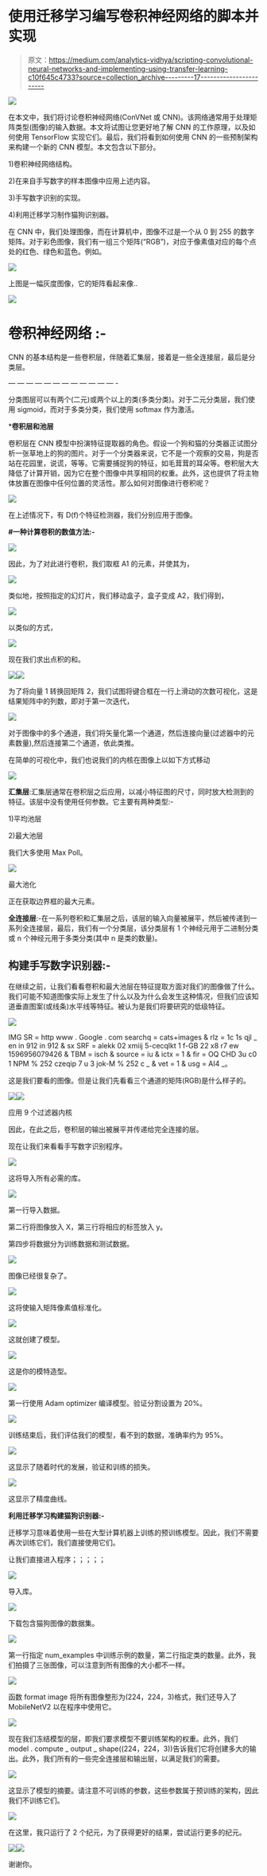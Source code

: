 # 使用迁移学习编写卷积神经网络的脚本并实现

> 原文：<https://medium.com/analytics-vidhya/scripting-convolutional-neural-networks-and-implementing-using-transfer-learning-c10f645c4733?source=collection_archive---------17----------------------->

![](img/99f238fcddef037f80667fab7ee160ce.png)

在本文中，我们将讨论卷积神经网络(ConVNet 或 CNN)。该网络通常用于处理矩阵类型(图像)的输入数据。本文将试图让您更好地了解 CNN 的工作原理，以及如何使用 TensorFlow 实现它们。最后，我们将看到如何使用 CNN 的一些预制架构来构建一个新的 CNN 模型。本文包含以下部分。

1)卷积神经网络结构。

2)在来自手写数字的样本图像中应用上述内容。

3)手写数字识别的实现。

4)利用迁移学习制作猫狗识别器。

在 CNN 中，我们处理图像，而在计算机中，图像不过是一个从 0 到 255 的数字矩阵。对于彩色图像，我们有一组三个矩阵(“RGB”)，对应于像素值对应的每个点处的红色、绿色和蓝色。例如。

![](img/8b0da3a4a799003f91fa131db01408f9.png)

上图是一幅灰度图像，它的矩阵看起来像..

![](img/9e95415a97f95bf4856df6a7894e6fd9.png)

# **卷积神经网络** :-

CNN 的基本结构是一些卷积层，伴随着汇集层，接着是一些全连接层，最后是分类层。

— — — — — — — — — — — — -

分类图层可以有两个(二元)或两个以上的类(多类分类)。对于二元分类层，我们使用 sigmoid，而对于多类分类，我们使用 softmax 作为激活。

***卷积层和池层**

卷积层在 CNN 模型中扮演特征提取器的角色。假设一个狗和猫的分类器正试图分析一张草地上的狗的图片。对于一个分类器来说，它不是一个观察的交易，狗是否站在花园里，说谎，等等。它需要捕捉狗的特征，如毛茸茸的耳朵等。卷积层大大降低了计算开销，因为它在整个图像中共享相同的权重。此外，这也提供了将主物体放置在图像中任何位置的灵活性。那么如何对图像进行卷积呢？

![](img/3c6075f0190a96a2309b3967e3a1d01a.png)

在上述情况下，有 D(f)个特征检测器，我们分别应用于图像。

**#一种计算卷积的数值方法:-**

![](img/badcd52fe160767c06333471a8713dd8.png)

因此，为了对此进行卷积，我们取框 A1 的元素，并使其为，

![](img/c1761d0b8b2eeda066d6b81f48fa18ff.png)

类似地，按照指定的幻灯片，我们移动盒子，盒子变成 A2，我们得到，

![](img/0f93bfb689992123845aed45b4e60b9a.png)

以类似的方式，

![](img/58a0e53363bf7361b43ad149de5ba9ad.png)

现在我们求出点积的和。

![](img/fda3ff6f7353d1dbc2195ef07cd19543.png)![](img/26a12a78a4a45ba0b565abe6e41a744f.png)

为了将向量 1 转换回矩阵 2，我们试图将键合框在一行上滑动的次数可视化，这是结果矩阵中的列数，即对于第一次迭代，

![](img/a37a94fd0601d84e404ebb9c32cf865b.png)

对于图像中的多个通道，我们将矢量化第一个通道，然后连接向量(过滤器中的元素数量),然后连接第二个通道，依此类推。

在简单的可视化中，我们也说我们的内核在图像上以如下方式移动

![](img/1afe263d51ade79055e4b1d1c40e3048.png)

**汇集层**:汇集层通常在卷积层之后应用，以减小特征图的尺寸，同时放大检测到的特征。该层中没有使用任何参数。它主要有两种类型:-

1)平均池层

2)最大池层

我们大多使用 Max Poll。

![](img/88ace261afc2a6f46ad6e591bc2fd9ff.png)

最大池化

正在获取边界框的最大元素。

**全连接层**:-在一系列卷积和汇集层之后，该层的输入向量被展平，然后被传递到一系列全连接层，最后，我们有一个分类层，该分类层有 1 个神经元用于二进制分类或 n 个神经元用于多类分类(其中 n 是类的数量)。

## **构建手写数字识别器:-**

在继续之前，让我们看看卷积和最大池层在特征提取方面对我们的图像做了什么。我们可能不知道图像实际上发生了什么以及为什么会发生这种情况，但我们应该知道垂直图案(或线条)水平线等特征。被认为是我们将要研究的低级特征。

![](img/034a95158e951efd283c8273aedecf52.png)

IMG SR = http www . Google . com searchq = cats+images & rlz = 1c 1s qjl _ en in 912 in 912 & sx SRF = alekk 02 xmiij 5-cecqlkt 1 f-GB 22 x8 r7 ew 1596956079426 & TBM = isch & source = iu & ictx = 1 & fir = OQ CHD 3u c0 1 NPM % 252 czeqip 7 u 3 jok-M % 252 c _ & vet = 1 & usg = AI4 _。

这是我们要看的图像。但是让我们先看看三个通道的矩阵(RGB)是什么样子的。

![](img/15313a5ba5fcbac7942ff645198ce5bb.png)![](img/65da975bb8b3a87845d8345ba44182ec.png)

应用 9 个过滤器内核

因此，在此之后，卷积层的输出被展平并传递给完全连接的层。

现在让我们来看看手写数字识别程序。

![](img/c35711735fbafef495a3b239a568a0cc.png)

这将导入所有必需的库。

![](img/988621d1496d74bb3bcca997abdcbc33.png)

第一行导入数据。

第二行将图像放入 X，第三行将相应的标签放入 y。

第四步将数据分为训练数据和测试数据。

![](img/f91c1c345be190c82175c1f62fa48f3a.png)

图像已经很复杂了。

![](img/7692bb1f839daa1c6f4ed16a2d74316b.png)

这将使输入矩阵像素值标准化。

![](img/b00fb3faf6f18c31a83870a0cfac816e.png)

这就创建了模型。

![](img/2ef7fa7c195bb88d310ab2e709bbf594.png)

这是你的模特造型。

![](img/dad68f69373b3c8a1a105c2b53a8497c.png)

第一行使用 Adam optimizer 编译模型。验证分割设置为 20%。

![](img/95b1c5cd92bd6331f9a045a0ff16c071.png)

训练结束后，我们评估我们的模型，看不到的数据，准确率约为 95%。

![](img/fff45ed471e02fe559229fbf05a5f777.png)

这显示了随着时代的发展，验证和训练的损失。

![](img/80b519c9339a0a635704dc57cd44d0f8.png)

这显示了精度曲线。

**利用迁移学习构建猫狗识别器:-**

迁移学习意味着使用一些在大型计算机器上训练的预训练模型。因此，我们不需要再次训练它们，我们直接使用它们。

让我们直接进入程序；；；；；

![](img/c7ee12940aa151fbc7e23fd53e225c27.png)

导入库。

![](img/4edfdb6f1096c70a340aac801a686ec4.png)

下载包含猫狗图像的数据集。

![](img/7c3b616f1a4a066c6c19d68fcdf6dde9.png)

第一行指定 num_examples 中训练示例的数量，第二行指定类的数量。此外，我们拍摄了三张图像，可以注意到所有图像的大小都不一样。

![](img/f08b2136244d749ad219656282865f5d.png)

函数 format image 将所有图像整形为(224，224，3)格式，我们还导入了 MobileNetV2 以在程序中使用它。

![](img/d65507b73fe0bac4d87de24eeb8ac91c.png)

现在我们冻结模型的层，即我们要求模型不要训练架构的权重。此外，我们 model . compute _ output _ shape((224，224，3))告诉我们它将创建多大的输出。此外，我们所有的一些完全连接层和输出层，以满足我们的需要。

![](img/8ea626b57db77e07ba6ddb003f4ab193.png)

这显示了模型的摘要。请注意不可训练的参数，这些参数属于预训练的架构，因此我们不训练它们。

![](img/b123878089af824fb9c8458e257d2235.png)

在这里，我只运行了 2 个纪元，为了获得更好的结果，尝试运行更多的纪元。

![](img/e4c1b996669f2e40bbaa4cac34853bfa.png)![](img/c8c234948d40833a9a57bf277033169c.png)

谢谢你。